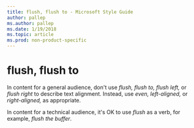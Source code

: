 ```yaml
---
title: flush, flush to - Microsoft Style Guide
author: pallep
ms.author: pallep
ms.date: 1/19/2018
ms.topic: article
ms.prod: non-product-specific
---
```


# flush, flush to

In content for a general audience, don't use *flush, flush to, flush left,* or *flush right* to describe text alignment. Instead, use *even, left-aligned,* or *right-aligned,* as appropriate.

In content for a technical audience, it's OK to use *flush* as a verb, for example, *flush the buffer*.
